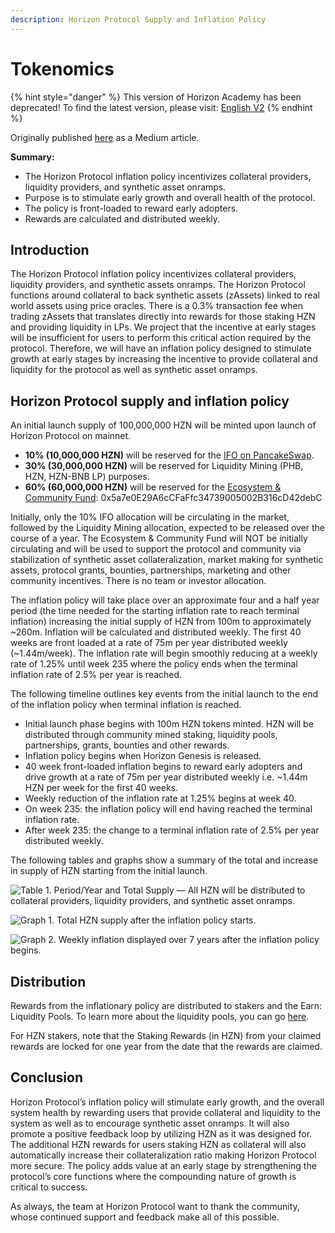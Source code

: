 ```yaml
---
description: Horizon Protocol Supply and Inflation Policy
---
```


# Tokenomics

{% hint style="danger" %}
This version of Horizon Academy has been deprecated! To find the latest version, please visit: [English V2](https://academy.horizonprotocol.com/)
{% endhint %}

Originally published [here](https://horizonprotocol.medium.com/horizon-supply-and-inflation-policy-f0aaa8cc4a3a) as a Medium article.

**Summary:**

* The Horizon Protocol inflation policy incentivizes collateral providers, liquidity providers, and synthetic asset onramps.
* Purpose is to stimulate early growth and overall health of the protocol.
* The policy is front-loaded to reward early adopters.
* Rewards are calculated and distributed weekly.

## **Introduction**

The Horizon Protocol inflation policy incentivizes collateral providers, liquidity providers, and synthetic assets onramps. The Horizon Protocol functions around collateral to back synthetic assets (zAssets) linked to real world assets using price oracles. There is a 0.3% transaction fee when trading zAssets that translates directly into rewards for those staking HZN and providing liquidity in LPs. We project that the incentive at early stages will be insufficient for users to perform this critical action required by the protocol. Therefore, we will have an inflation policy designed to stimulate growth at early stages by increasing the incentive to provide collateral and liquidity for the protocol as well as synthetic asset onramps.

## **Horizon Protocol supply and inflation policy**

An initial launch supply of 100,000,000 HZN will be minted upon launch of Horizon Protocol on mainnet.

* **10% (10,000,000 HZN)** will be reserved for the [IFO on PancakeSwap](https://horizonprotocol.medium.com/horizon-protocol-hzn-initial-distribution-via-pancakeswap-ifo-v2-0-f77fcfe0ea).
* **30% (30,000,000 HZN)** will be reserved for Liquidity Mining (PHB, HZN, HZN-BNB LP) purposes.
* **60% (60,000,000 HZN)** will be reserved for the [Ecosystem & Community Fund](https://bscscan.com/address/0x5a7e0E29A6cCFaFfc34739005002B316cD42debC): 0x5a7e0E29A6cCFaFfc34739005002B316cD42debC

Initially, only the 10% IFO allocation will be circulating in the market, followed by the Liquidity Mining allocation, expected to be released over the course of a year. The Ecosystem & Community Fund will NOT be initially circulating and will be used to support the protocol and community via stabilization of synthetic asset collateralization, market making for synthetic assets, protocol grants, bounties, partnerships, marketing and other community incentives. There is no team or investor allocation.

The inflation policy will take place over an approximate four and a half year period (the time needed for the starting inflation rate to reach terminal inflation) increasing the initial supply of HZN from 100m to approximately \~260m. Inflation will be calculated and distributed weekly. The first 40 weeks are front loaded at a rate of 75m per year distributed weekly (\~1.44m/week). The inflation rate will begin smoothly reducing at a weekly rate of 1.25% until week 235 where the policy ends when the terminal inflation rate of 2.5% per year is reached.

The following timeline outlines key events from the initial launch to the end of the inflation policy when terminal inflation is reached.

* Initial launch phase begins with 100m HZN tokens minted. HZN will be distributed through community mined staking, liquidity pools, partnerships, grants, bounties and other rewards.
* Inflation policy begins when Horizon Genesis is released.
* 40 week front-loaded inflation begins to reward early adopters and drive growth at a rate of 75m per year distributed weekly i.e. \~1.44m HZN per week for the first 40 weeks.
* Weekly reduction of the inflation rate at 1.25% begins at week 40.
* On week 235: the inflation policy will end having reached the terminal inflation rate.
* After week 235: the change to a terminal inflation rate of 2.5% per year distributed weekly.

The following tables and graphs show a summary of the total and increase in supply of HZN starting from the initial launch.

![Table 1. Period/Year and Total Supply — All HZN will be distributed to collateral providers, liquidity providers, and synthetic asset onramps.](https://miro.medium.com/max/1400/1\*lWI51MrabFYyT3VwASBX3Q.png)

![Graph 1. Total HZN supply after the inflation policy starts.](https://miro.medium.com/max/1312/0\*kX20tSqAOOxQQLN7)

![Graph 2. Weekly inflation displayed over 7 years after the inflation policy begins.](https://miro.medium.com/max/1310/0\*d9LAk\_fN5dGBdvlu)

## Distribution

Rewards from the inflationary policy are distributed to stakers and the Earn: Liquidity Pools. To learn more about the liquidity pools, you can go [here](../../horizon-genesis/staking-on-horizon-genesis/earn-liquidity-pools.md).

For HZN stakers, note that the Staking Rewards (in HZN) from your claimed rewards are locked for one year from the date that the rewards are claimed.

## **Conclusion**

Horizon Protocol’s inflation policy will stimulate early growth, and the overall system health by rewarding users that provide collateral and liquidity to the system as well as to encourage synthetic asset onramps. It will also promote a positive feedback loop by utilizing HZN as it was designed for. The additional HZN rewards for users staking HZN as collateral will also automatically increase their collateralization ratio making Horizon Protocol more secure. The policy adds value at an early stage by strengthening the protocol’s core functions where the compounding nature of growth is critical to success.

As always, the team at Horizon Protocol want to thank the community, whose continued support and feedback make all of this possible.
